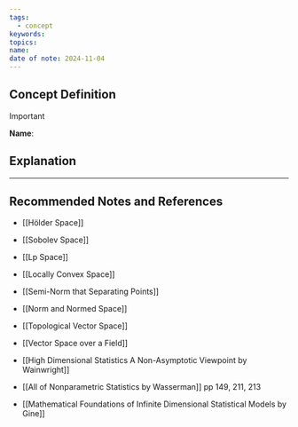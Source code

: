 ```yaml
---
tags:
  - concept
keywords: 
topics: 
name: 
date of note: 2024-11-04
---
```


## Concept Definition

>[!important]
>**Name**: 



## Explanation





-----------
##  Recommended Notes and References


- [[Hölder Space]]
- [[Sobolev Space]]
- [[Lp Space]]


- [[Locally Convex Space]]
- [[Semi-Norm that Separating Points]]
- [[Norm and Normed Space]]
- [[Topological Vector Space]]
- [[Vector Space over a Field]]



- [[High Dimensional Statistics A Non-Asymptotic Viewpoint by Wainwright]]
- [[All of Nonparametric Statistics by Wasserman]] pp 149, 211, 213
- [[Mathematical Foundations of Infinite Dimensional Statistical Models by Gine]]